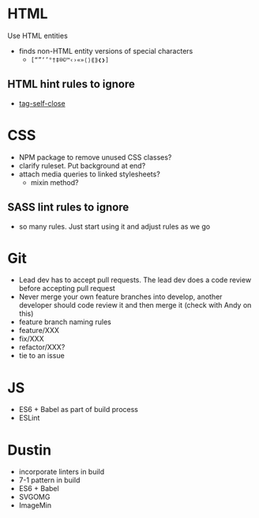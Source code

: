 # HTML
Use HTML entities
- finds non-HTML entity versions of special characters
   - `[“”‘’°†‡®©™‹›«»⟨⟩⟪⟫❮❯]`

## HTML hint rules to ignore
- [tag-self-close](https://github.com/yaniswang/HTMLHint/wiki/Tag-self-close)

# CSS
- NPM package to remove unused CSS classes?
- clarify ruleset. Put background at end?
- attach media queries to linked stylesheets?
  - mixin method?

## SASS lint rules to ignore
- so many rules. Just start using it and adjust rules as we go

 # Git
- Lead dev has to accept pull requests. The lead dev does a code review before accepting pull request
- Never merge your own feature branches into develop, another developer should code review it and then merge it (check with Andy on this)
 - feature branch naming rules
  - feature/XXX
  - fix/XXX
  - refactor/XXX?
  - tie to an issue

# JS
 - ES6 + Babel as part of build process
 - ESLint

# Dustin
 - incorporate linters in build
 - 7-1 pattern in build
 - ES6 + Babel
 - SVGOMG
 - ImageMin
